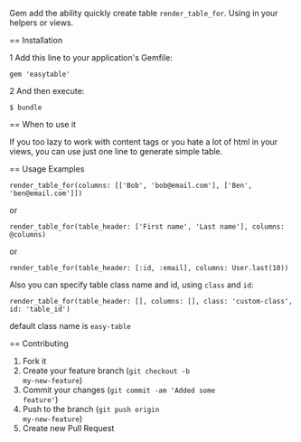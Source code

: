 Gem add the ability quickly create table <code>render_table_for</code>.
Using in your helpers or views.

== Installation

1 Add this line to your application's Gemfile:

    gem 'easytable'

2 And then execute:

    $ bundle

== When to use it

If you too lazy to work with content tags or you hate a lot of html in your views, you can use just one line to generate simple table.

== Usage Examples

    render_table_for(columns: [['Bob', 'bob@email.com'], ['Ben', 'ben@email.com']])
    
or

    render_table_for(table_header: ['First name', 'Last name'], columns: @columns)
    
or

    render_table_for(table_header: [:id, :email], columns: User.last(10))
    
Also you can specify table class name and id, using <code>class</code> and <code>id</code>:

    render_table_for(table_header: [], columns: [], class: 'custom-class', id: 'table_id')

default class name is <code>easy-table</code>

== Contributing

1. Fork it
2. Create your feature branch (<code>git checkout -b my-new-feature</code>)
3. Commit your changes (<code>git commit -am 'Added some feature'</code>)
4. Push to the branch (<code>git push origin my-new-feature</code>)
5. Create new Pull Request
